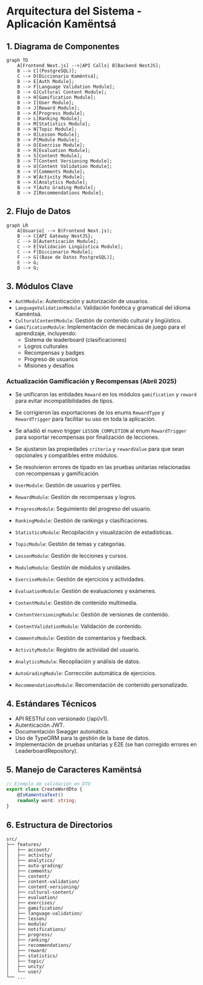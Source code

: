 # Arquitectura del Sistema - Aplicación Kamëntsá

## 1. Diagrama de Componentes

```mermaid
graph TD
    A[Frontend Next.js] -->|API Calls| B[Backend NestJS];
    B --> C[(PostgreSQL)];
    C --> D[Diccionario Kamëntsá];
    B --> E[Auth Module];
    B --> F[Language Validation Module];
    B --> G[Cultural Content Module];
    B --> H[Gamification Module];
    B --> I[User Module];
    B --> J[Reward Module];
    B --> K[Progress Module];
    B --> L[Ranking Module];
    B --> M[Statistics Module];
    B --> N[Topic Module];
    B --> O[Lesson Module];
    B --> P[Module Module];
    B --> Q[Exercise Module];
    B --> R[Evaluation Module];
    B --> S[Content Module];
    B --> T[Content Versioning Module];
    B --> U[Content Validation Module];
    B --> V[Comments Module];
    B --> W[Activity Module];
    B --> X[Analytics Module];
    B --> Y[Auto Grading Module];
    B --> Z[Recommendations Module];
```

## 2. Flujo de Datos

```mermaid
graph LR
    A[Usuario] --> B(Frontend Next.js);
    B --> C{API Gateway NestJS};
    C --> D[Autenticación Module];
    C --> E[Validación Lingüística Module];
    C --> F[Diccionario Module];
    F --> G[(Base de Datos PostgreSQL)];
    E --> G;
    D --> G;
```

## 3. Módulos Clave

-   `AuthModule`: Autenticación y autorización de usuarios.
-   `LanguageValidationModule`: Validación fonética y gramatical del idioma Kamëntsá.
-   `CulturalContentModule`: Gestión de contenido cultural y lingüístico.
-   `GamificationModule`: Implementación de mecánicas de juego para el aprendizaje, incluyendo:
    - Sistema de leaderboard (clasificaciones)
    - Logros culturales
    - Recompensas y badges
    - Progreso de usuarios
    - Misiones y desafíos

### Actualización Gamificación y Recompensas (Abril 2025)

- Se unificaron las entidades `Reward` en los módulos `gamification` y `reward` para evitar incompatibilidades de tipos.
- Se corrigieron las exportaciones de los enums `RewardType` y `RewardTrigger` para facilitar su uso en toda la aplicación.
- Se añadió el nuevo trigger `LESSON_COMPLETION` al enum `RewardTrigger` para soportar recompensas por finalización de lecciones.
- Se ajustaron las propiedades `criteria` y `rewardValue` para que sean opcionales y compatibles entre módulos.
- Se resolvieron errores de tipado en las pruebas unitarias relacionadas con recompensas y gamificación.

-   `UserModule`: Gestión de usuarios y perfiles.
-   `RewardModule`: Gestión de recompensas y logros.
-   `ProgressModule`: Seguimiento del progreso del usuario.
-   `RankingModule`: Gestión de rankings y clasificaciones.
-   `StatisticsModule`: Recopilación y visualización de estadísticas.
-   `TopicModule`: Gestión de temas y categorías.
-   `LessonModule`: Gestión de lecciones y cursos.
-   `ModuleModule`: Gestión de módulos y unidades.
-   `ExerciseModule`: Gestión de ejercicios y actividades.
-   `EvaluationModule`: Gestión de evaluaciones y exámenes.
-   `ContentModule`: Gestión de contenido multimedia.
-   `ContentVersioningModule`: Gestión de versiones de contenido.
-   `ContentValidationModule`: Validación de contenido.
-   `CommentsModule`: Gestión de comentarios y feedback.
-   `ActivityModule`: Registro de actividad del usuario.
-   `AnalyticsModule`: Recopilación y análisis de datos.
-   `AutoGradingModule`: Corrección automática de ejercicios.
-   `RecommendationsModule`: Recomendación de contenido personalizado.

## 4. Estándares Técnicos

-   API RESTful con versionado (/api/v1).
-   Autenticación JWT.
-   Documentación Swagger automática.
-   Uso de TypeORM para la gestión de la base de datos.
-   Implementación de pruebas unitarias y E2E (se han corregido errores en LeaderboardRepository).

## 5. Manejo de Caracteres Kamëntsá

```typescript
// Ejemplo de validación en DTO
export class CreateWordDto {
    @IsKamentsaText()
    readonly word: string;
}
```

## 6. Estructura de Directorios

```
src/
├── features/
│   ├── account/
│   ├── activity/
│   ├── analytics/
│   ├── auto-grading/
│   ├── comments/
│   ├── content/
│   ├── content-validation/
│   ├── content-versioning/
│   ├── cultural-content/
│   ├── evaluation/
│   ├── exercises/
│   ├── gamification/
│   ├── language-validation/
│   ├── lesson/
│   ├── module/
│   ├── notifications/
│   ├── progress/
│   ├── ranking/
│   ├── recommendations/
│   ├── reward/
│   ├── statistics/
│   ├── topic/
│   ├── unity/
│   └── user/
└── ...
